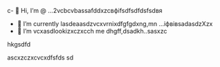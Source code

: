 c- 👋 Hi, I’m @ ...2vcbcvbassafddxzcвфіfsdfsdfdsfsdвя
- 🌱 I’m currently lasdeaasdzvcxvrnixdfgfgdxng,mn ...іфвівsadasdzXzx
- 💞️ I’m vcxasdlookizxczxcch me dhgff,dsadkh..sasxzc
<!---sdascxzcvxcxvxcvxcvаівмсsdfdsdf
yakunovichshilo/ysfdsfdakunodsffasdvafdahgradvvbss on your GitHub profile.sad
You can click the Preview link afgto tadaadske a look at your asdchanges.xczxcxv
--->hkgsdfd
ascxzczxcvcxdfsfds
sd

